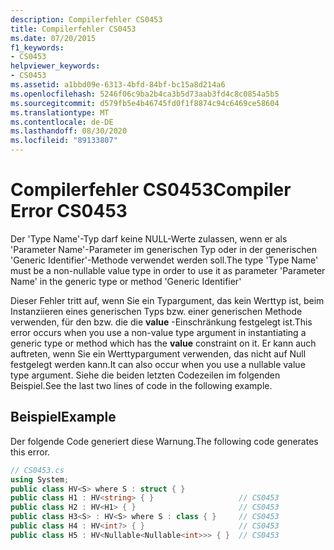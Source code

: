 ```yaml
---
description: Compilerfehler CS0453
title: Compilerfehler CS0453
ms.date: 07/20/2015
f1_keywords:
- CS0453
helpviewer_keywords:
- CS0453
ms.assetid: a1bbd09e-6313-4bfd-84bf-bc15a8d214a6
ms.openlocfilehash: 5246f06c9ba2b4ca3b5d73aab3fd4c8c0854a5b5
ms.sourcegitcommit: d579fb5e4b46745fd0f1f8874c94c6469ce58604
ms.translationtype: MT
ms.contentlocale: de-DE
ms.lasthandoff: 08/30/2020
ms.locfileid: "89133807"
---
```

# <a name="compiler-error-cs0453"></a><span data-ttu-id="3e014-103">Compilerfehler CS0453</span><span class="sxs-lookup"><span data-stu-id="3e014-103">Compiler Error CS0453</span></span>
<span data-ttu-id="3e014-104">Der 'Type Name'-Typ darf keine NULL-Werte zulassen, wenn er als 'Parameter Name'-Parameter im generischen Typ oder in der generischen 'Generic Identifier'-Methode verwendet werden soll.</span><span class="sxs-lookup"><span data-stu-id="3e014-104">The type 'Type Name' must be a non-nullable value type in order to use it as parameter 'Parameter Name' in the generic type or method 'Generic Identifier'</span></span>  
  
 <span data-ttu-id="3e014-105">Dieser Fehler tritt auf, wenn Sie ein Typargument, das kein Werttyp ist, beim Instanziieren eines generischen Typs bzw. einer generischen Methode verwenden, für den bzw. die die **value** -Einschränkung festgelegt ist.</span><span class="sxs-lookup"><span data-stu-id="3e014-105">This error occurs when you use a non-value type argument in instantiating a generic type or method which has the **value** constraint on it.</span></span> <span data-ttu-id="3e014-106">Er kann auch auftreten, wenn Sie ein Werttypargument verwenden, das nicht auf Null festgelegt werden kann.</span><span class="sxs-lookup"><span data-stu-id="3e014-106">It can also occur when you use a nullable value type argument.</span></span> <span data-ttu-id="3e014-107">Siehe die beiden letzten Codezeilen im folgenden Beispiel.</span><span class="sxs-lookup"><span data-stu-id="3e014-107">See the last two lines of code in the following example.</span></span>  
  
## <a name="example"></a><span data-ttu-id="3e014-108">Beispiel</span><span class="sxs-lookup"><span data-stu-id="3e014-108">Example</span></span>  
 <span data-ttu-id="3e014-109">Der folgende Code generiert diese Warnung.</span><span class="sxs-lookup"><span data-stu-id="3e014-109">The following code generates this error.</span></span>  
  
```csharp  
// CS0453.cs  
using System;  
public class HV<S> where S : struct { }  
public class H1 : HV<string> { }                   // CS0453  
public class H2 : HV<H1> { }                       // CS0453  
public class H3<S> : HV<S> where S : class { }     // CS0453  
public class H4 : HV<int?> { }                     // CS0453  
public class H5 : HV<Nullable<Nullable<int>>> { }  // CS0453  
```
